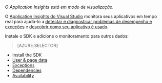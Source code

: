
*O Application Insights está em modo de visualização.*

<a name="selector1"></a>

O [Application Insights do Visual Studio](../article/application-insights/app-insights-overview.md) monitora seus aplicativos em tempo real para ajudá-lo a [detectar e diagnosticar problemas de desempenho e exceções](../article/application-insights/app-insights-detect-triage-diagnose.md) e [descobrir como seu aplicativo é usado](../article/application-insights/app-insights-overview-usage.md).

Instale o SDK e adicione o monitoramento para outros dados:

> [AZURE.SELECTOR]
- [Install the SDK](../article/application-insights/app-insights-asp-net.md#selector1)
- [User & page data](../article/application-insights/app-insights-javascript.md#selector1)
- [Exceptions](../article/application-insights/app-insights-asp-net-exceptions.md#selector1)
- [Dependencies](../article/application-insights/app-insights-asp-net-dependencies.md#selector1)
- [Availability](../article/application-insights/app-insights-monitor-web-app-availability.md#selector1)

<!---HONumber=AcomDC_1125_2015-->